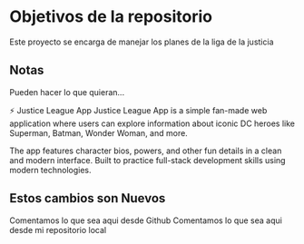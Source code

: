 # Objetivos de la repositorio

Este proyecto se encarga de manejar los planes de la liga de la justicia


## Notas
Pueden hacer lo que quieran...


⚡ Justice League App
Justice League App is a simple fan-made web application where users can explore information about iconic DC heroes like Superman, Batman, Wonder Woman, and more.

The app features character bios, powers, and other fun details in a clean and modern interface.
Built to practice full-stack development skills using modern technologies.


## Estos cambios son Nuevos
Comentamos lo que sea aqui desde Github
Comentamos lo que sea aqui desde mi repositorio local
